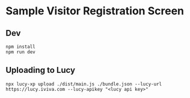 # Sample Visitor Registration Screen

## Dev

```
npm install
npm run dev
```

## Uploading to Lucy

```
npx lucy-xp upload ./dist/main.js ./bundle.json --lucy-url https://lucy.iviva.com --lucy-apikey "<lucy api key>"
```
